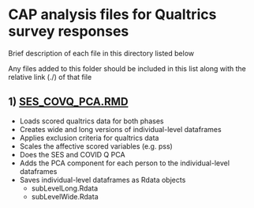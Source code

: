 # CAP analysis files for Qualtrics survey responses
Brief description of each file in this directory listed below

Any files added to this folder should be included in this list along with the relative link (./) of that file

## 1) [SES_COVQ_PCA.RMD](./SES_COVQ_PCA.Rmd)
- Loads scored qualtrics data for both phases
- Creates wide and long versions of individual-level dataframes
- Applies exclusion criteria for qualtrics data
- Scales the affective scored variables (e.g. pss)
- Does the SES and COVID Q PCA 
- Adds the PCA component for each person to the individual-level dataframes
- Saves individual-level dataframes as Rdata objects
  - subLevelLong.Rdata
  - subLevelWide.Rdata   


